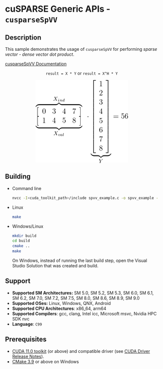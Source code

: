 # cuSPARSE Generic APIs - `cusparseSpVV`

## Description

This sample demonstrates the usage of `cusparseSpVV` for performing *sparse vector - dense vector dot product*.

[cusparseSpVV Documentation](https://docs.nvidia.com/cuda/cusparse/index.html#cusparse-generic-function-spvv)

<center>

`result = X * Y` or `result = X^H * Y`

![](spvv.png)
</center>

## Building

* Command line
    ```bash
    nvcc -I<cuda_toolkit_path>/include spvv_example.c -o spvv_example -lcusparse
    ```

* Linux
    ```bash
    make
    ```

* Windows/Linux
    ```bash
    mkdir build
    cd build
    cmake ..
    make
    ```
    On Windows, instead of running the last build step, open the Visual Studio Solution that was created and build.

## Support

* **Supported SM Architectures:** SM 5.0, SM 5.2, SM 5.3, SM 6.0, SM 6.1, SM 6.2, SM 7.0, SM 7.2, SM 7.5, SM 8.0, SM 8.6, SM 8.9, SM 9.0
* **Supported OSes:** Linux, Windows, QNX, Android
* **Supported CPU Architectures**: x86_64, arm64
* **Supported Compilers**: gcc, clang, Intel icc, Microsoft msvc, Nvidia HPC SDK nvc
* **Language**: `C99`

## Prerequisites

* [CUDA 11.0 toolkit](https://developer.nvidia.com/cuda-downloads) (or above) and compatible driver (see [CUDA Driver Release Notes](https://docs.nvidia.com/cuda/cuda-toolkit-release-notes/index.html#cuda-major-component-versions)).
* [CMake 3.9](https://cmake.org/download/) or above on Windows
